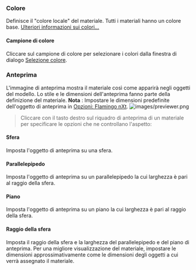### Colore
Definisce il "colore locale" del materiale. Tutti i materiali hanno un colore base. [Ulteriori informazioni sui colori...](select-color.html) 

#### Campione di colore
Cliccare sul campione di colore per selezionare i colori dalla finestra di dialogo [Selezione colore](select-color.html).

### Anteprima
L'immagine di anteprima mostra il materiale così come apparirà negli oggetti del modello. Lo stile e le dimensioni dell'anteprima fanno parte della definizione del materiale.
 **Nota** : Impostare le dimensioni predefinite dell'oggetto di anteprima in [Opzioni: Flamingo nXt](options-flamingo.html).
![images/previewer.png](images/previewer.png)

>Cliccare con il tasto destro sul riquadro di anteprima di un materiale per specificare le opzioni che ne controllano l'aspetto:

#### Sfera
Imposta l'oggetto di anteprima su una sfera.

#### Parallelepipedo
Imposta l'oggetto di anteprima su un parallelepipedo la cui larghezza è pari al raggio della sfera.

#### Piano
Imposta l'oggetto di anteprima su un piano la cui larghezza è pari al raggio della sfera.

#### Raggio della sfera
Imposta il raggio della sfera e la larghezza del parallelepipedo e del piano di anteprima. Per una migliore visualizzazione del materiale, impostare le dimensioni approssimativamente come le dimensioni degli oggetti a cui verrà assegnato il materiale.
